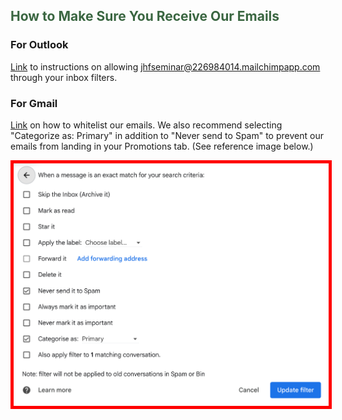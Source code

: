 ## <span style="color:#3a6641;">How to Make Sure You Receive Our Emails</span>

### For Outlook 
[Link](https://support.microsoft.com/en-us/office/add-recipients-to-the-safe-senders-list-in-outlook-be1baea0-beab-4a30-b968-9004332336ce) to instructions on allowing jhfseminar@226984014.mailchimpapp.com through your inbox filters.

### For Gmail
[Link](https://downtimemonkey.com/blog/how-to-whitelist-an-email-address-in-gmail.php) on how to whitelist our emails. We also recommend selecting "Categorize as: Primary" in addition to "Never send to Spam" to prevent our emails from landing in your Promotions tab. (See reference image below.)

<img src="gmail_instructions.png" alt="My Image" style="border: 5px solid red;">
